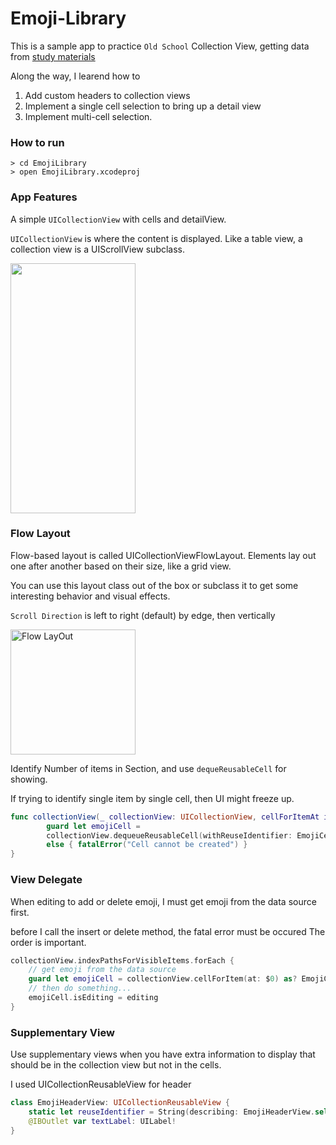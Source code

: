 # Emoji-Library

This is a sample app to practice `Old School` Collection View, getting data from [study materials](https://www.kodeco.com/5429927-collection-views)

Along the way, I learend how to 
1. Add custom headers to collection views
2. Implement a single cell selection to bring up a detail view
3. Implement multi-cell selection.

### How to run

```
> cd EmojiLibrary
> open EmojiLibrary.xcodeproj
```

### App Features

A simple `UICollectionView` with cells and detailView.

`UICollectionView` is where the content is displayed. Like a table view, a collection view is a UIScrollView subclass.

<img src="https://user-images.githubusercontent.com/111719007/215240028-8190fec4-e6a5-4fe5-92dd-4d5b2c6d7bb8.gif" width="200" height="400"/>

### Flow Layout

Flow-based layout is called UICollectionViewFlowLayout. 
Elements lay out one after another based on their size, like a grid view. 

You can use this layout class out of the box or subclass it to get some interesting behavior and visual effects.

`Scroll Direction` is left to right (default) by edge, then vertically

<img width="200" alt="Flow LayOut" src="https://user-images.githubusercontent.com/111719007/215241596-76d749ef-96ed-4dff-b4d7-01d667bb3f55.png">

Identify Number of items in Section, and use `dequeReusableCell` for showing.

If trying to identify single item by single cell, then UI might freeze up.
        
```Swift
func collectionView(_ collectionView: UICollectionView, cellForItemAt indexPath: IndexPath) -> UICollectionViewCell {
        guard let emojiCell = 
        collectionView.dequeueReusableCell(withReuseIdentifier: EmojiCell.reuseIdentifier, for: indexPath) as? EmojiCell
        else { fatalError("Cell cannot be created") }
}
```

### View Delegate

When editing to add or delete emoji, I must get emoji from the data source first.

before I call the insert or delete method, the fatal error must be occured
The order is important.

```Swift
collectionView.indexPathsForVisibleItems.forEach {
    // get emoji from the data source
    guard let emojiCell = collectionView.cellForItem(at: $0) as? EmojiCell else { return }
    // then do something...
    emojiCell.isEditing = editing
}
```

### Supplementary View

Use supplementary views when you have extra information to display that should be in the collection view but not in the cells.

I used UICollectionReusableView for header

```Swift
class EmojiHeaderView: UICollectionReusableView {
    static let reuseIdentifier = String(describing: EmojiHeaderView.self)
    @IBOutlet var textLabel: UILabel!
}
```




